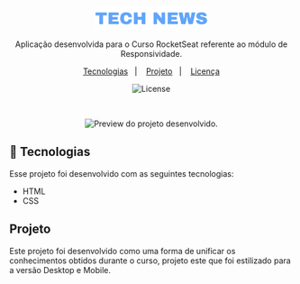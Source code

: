 <p align="center">
  <img alt="Logo TechNews - RocketSeat" src="https://raw.githubusercontent.com/realisacnovaes/TechNews/7c09d0e3757cdf106e5691f804784e5bb128b789/assets/Logo.svg" width="200px" />
</p>

<p align="center">
Aplicação desenvolvida para o Curso RocketSeat referente ao módulo de Responsividade.
</p>

<p align="center">
  <a href="#-tecnologias">Tecnologias</a>&nbsp;&nbsp;&nbsp;|&nbsp;&nbsp;&nbsp;
  <a href="#-projeto">Projeto</a>&nbsp;&nbsp;&nbsp;|&nbsp;&nbsp;&nbsp;
  <a href="#memo-licença">Licença</a>
</p>

<p align="center">
  <img alt="License" src="https://img.shields.io/static/v1?label=license&message=MIT&color=18181B&labelColor=BEF264">
</p>

<br>

<p align="center">
  <img alt="Preview do projeto desenvolvido." src="https://i.imgur.com/7kYcPiC.png" width="60%">
</p>


## 🚀 Tecnologias

Esse projeto foi desenvolvido com as seguintes tecnologias:

- HTML
- CSS

## Projeto

Este projeto foi desenvolvido como uma forma de unificar os conhecimentos obtidos durante o curso, projeto este que foi estilizado para a versão Desktop e Mobile.
